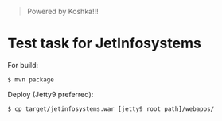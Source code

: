> Powered by Koshka!!!

# Test task for JetInfosystems

For build:

```
$ mvn package
```

Deploy (Jetty9 preferred):  

```
$ cp target/jetinfosystems.war [jetty9 root path]/webapps/
```